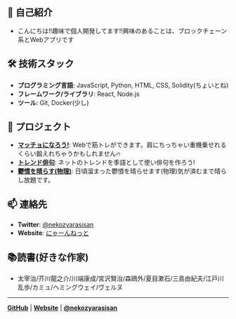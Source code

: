 ## 👋 自己紹介

- こんにちは!!趣味で個人開発してます!!興味のあることは、ブロックチェーン系とWebアプリです

## 🛠 技術スタック

- **プログラミング言語**: JavaScript, Python, HTML, CSS, Solidity(ちょいとね)
- **フレームワーク/ライブラリ**: React, Node.js
- **ツール**: Git, Docker(少し)

## 🌟 プロジェクト

- **[マッチョになろう!](https://pikutraining.pages.dev/)**: Webで筋トレができます。肩にちっちゃい重機乗せれるくらい鍛えれちゃうかもしれません🔥
- **[トレンド俳句](https://trendhaiku.online/)**: ネットのトレンドを季語として使い俳句を作ろう!
- **[鬱憤を晴らす(物理)](https://uppun-harasu.pages.dev/)**: 日頃溜まった鬱憤を晴らせます(物理)気が済むまで晴らし放題です。

## 📫 連絡先

- **Twitter**: [@nekozyarasisan](https://x.com/nekozyarasisan)
- **Website**: [にゃーんねっと](https://nyaaan.net)

## 📚読書(好きな作家)

- 太宰治/芥川龍之介/川端康成/宮沢賢治/森鴎外/夏目漱石/三島由紀夫/江戸川乱歩/カミュ/ヘミングウェイ/ヴェルヌ
---

**[GitHub](https://github.com/zyousiikuta)** | **[Website](https://nyaaan.net)** | **[@nekozyarasisan](https://x.com/nekozyarasisan)**
